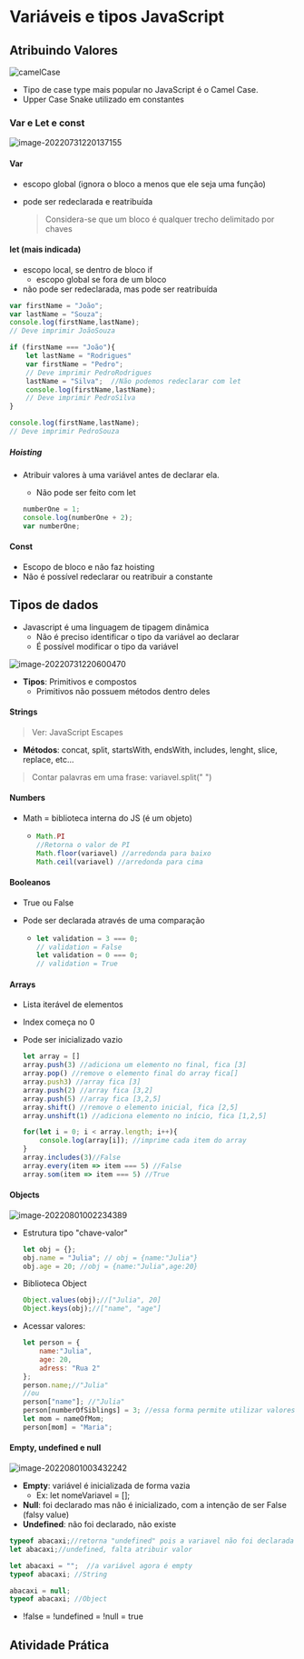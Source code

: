 # Variáveis e tipos JavaScript

## Atribuindo Valores

![camelCase](C:\Users\carol\Downloads\camelCase.png)

- Tipo de case type mais popular no JavaScript é o Camel Case.
- Upper Case Snake utilizado em constantes

### Var e Let e const

![image-20220731220137155](C:\Users\carol\AppData\Roaming\Typora\typora-user-images\image-20220731220137155.png)

#### Var

- escopo global (ignora o bloco a menos que ele seja uma função)

- pode ser redeclarada e reatribuída

  > Considera-se que um bloco é qualquer trecho delimitado por chaves

#### let **(mais indicada)**

- escopo local, se dentro de bloco if
  - escopo global se fora de um bloco
- não pode ser redeclarada, mas pode ser reatribuída

```js
var firstName = "João";
var lastName = "Souza";
console.log(firstName,lastName);
// Deve imprimir JoãoSouza

if (firstName === "João"){
    let lastName = "Rodrigues"
    var firstName = "Pedro";
    // Deve imprimir PedroRodrigues
    lastName = "Silva";  //Não podemos redeclarar com let
    console.log(firstName,lastName);
    // Deve imprimir PedroSilva
}

console.log(firstName,lastName);
// Deve imprimir PedroSouza

```

##### Hoisting

- Atribuir valores à uma variável antes de declarar ela.

  - Não pode ser feito com let

  ```js
  numberOne = 1;
  console.log(numberOne + 2);
  var numberOne;
  ```

#### Const

- Escopo de bloco e não faz hoisting
- Não é possível redeclarar ou reatribuir a constante

## Tipos de dados

- Javascript é uma linguagem de tipagem dinâmica
  - Não é preciso identificar o tipo da variável ao declarar
  - É possível modificar o tipo da variável

![image-20220731220600470](C:\Users\carol\AppData\Roaming\Typora\typora-user-images\image-20220731220600470.png)

- **Tipos**: Primitivos e compostos
  - Primitivos não possuem métodos dentro deles

#### Strings

> Ver: JavaScript Escapes

- **Métodos**: concat, split, startsWith, endsWith, includes, lenght, slice, replace, etc...

> Contar palavras em uma frase: variavel.split(" ")

#### Numbers

- Math = biblioteca interna do JS (é um objeto)

  - ```js
    Math.PI
    //Retorna o valor de PI
    Math.floor(variavel) //arredonda para baixo
    Math.ceil(variavel) //arredonda para cima
    ```

#### Booleanos

- True ou False

- Pode ser declarada através de uma comparação

  - ```js
    let validation = 3 === 0;
    // validation = False
    let validation = 0 === 0;
    // validation = True
    ```

#### Arrays

- Lista iterável de elementos

- Index começa no 0

- Pode ser inicializado vazio 

  ```js
  let array = []
  array.push(3) //adiciona um elemento no final, fica [3]
  array.pop() //remove o elemento final do array fica[]
  array.push3) //array fica [3]
  array.push(2) //array fica [3,2]
  array.push(5) //array fica [3,2,5]
  array.shift() //remove o elemento inicial, fica [2,5]
  array.unshift(1) //adiciona elemento no início, fica [1,2,5]
  
  for(let i = 0; i < array.length; i++){
      console.log(array[i]); //imprime cada item do array
  }
  array.includes(3)//False
  array.every(item => item === 5) //False
  array.som(item => item === 5) //True
  ```

#### Objects

![image-20220801002234389](C:\Users\carol\AppData\Roaming\Typora\typora-user-images\image-20220801002234389.png)

- Estrutura tipo "chave-valor"

  ```js
  let obj = {};
  obj.name = "Julia"; // obj = {name:"Julia"}
  obj.age = 20; //obj = {name:"Julia",age:20}
  ```

- Biblioteca Object

  ```js
  Object.values(obj);//["Julia", 20]
  Object.keys(obj);//["name", "age"]
  ```

- Acessar valores:

  ```js
  let person = {
      name:"Julia",
      age: 20,
      adress: "Rua 2"
  };
  person.name;//"Julia"
  //ou
  person["name"]; //"Julia"
  person[numberOfSiblings] = 3; //essa forma permite utilizar valores de variáveis
  let mom = nameOfMom;
  person[mom] = "Maria"; 
  ```

#### Empty, undefined e null

![image-20220801003432242](C:\Users\carol\AppData\Roaming\Typora\typora-user-images\image-20220801003432242.png)

- **Empty**: variável é inicializada de forma vazia
  - Ex: let nomeVariavel = [];
- **Null**: foi declarado mas não é inicializado, com a intenção de ser False (falsy value)
- **Undefined**: não foi declarado, não existe

```js
typeof abacaxi;//retorna "undefined" pois a variavel não foi declarada ou inicializada
let abacaxi;//undefined, falta atribuir valor

let abacaxi = "";  //a variável agora é empty
typeof abacaxi; //String

abacaxi = null;
typeof abacaxi; //Object
```

- !false = !undefined = !null = true

## Atividade Prática



